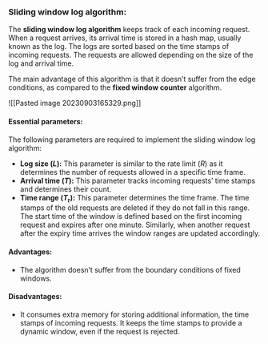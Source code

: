 ### Sliding window log algorithm:

The **sliding window log algorithm** keeps track of each incoming request. When a request arrives, its arrival time is stored in a hash map, usually known as the log. The logs are sorted based on the time stamps of incoming requests. The requests are allowed depending on the size of the log and arrival time.

The main advantage of this algorithm is that it doesn’t suffer from the edge conditions, as compared to the **fixed window counter** algorithm.

![[Pasted image 20230903165329.png]]

#### Essential parameters:

The following parameters are required to implement the sliding window log algorithm:

- **Log size (*L*):** This parameter is similar to the rate limit (*R*) as it determines the number of requests allowed in a specific time frame.
- **Arrival time (*T*):** This parameter tracks incoming requests’ time stamps and determines their count.
- **Time range (*T*<sub>r</sub>​):** This parameter determines the time frame. The time stamps of the old requests are deleted if they do not fall in this range. The start time of the window is defined based on the first incoming request and expires after one minute. Similarly, when another request after the expiry time arrives the window ranges are updated accordingly.

#### Advantages:

- The algorithm doesn’t suffer from the boundary conditions of fixed windows.

#### Disadvantages:

- It consumes extra memory for storing additional information, the time stamps of incoming requests. It keeps the time stamps to provide a dynamic window, even if the request is rejected.